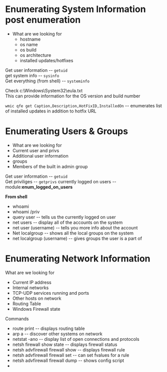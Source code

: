 # Enumerating System Information post enumeration
- What are we looking for
  - hostname
  - os name
  - os build
  - os architecture
  - installed updates/hotfixes

Get user information -- ```getuid```  
get system info -- ```sysinfo```  
Get everything (from shell) -- ```systeminfo```  

Check c:\Windows\System32\eula.txt  
This can provide information for the OS version and build number

```wmic qfe get Caption,Description,HotFixID,InstalledOn``` -- enumerates list of installed updates in addition to hotfix URL

# Enumerating Users & Groups
- What are we looking for
 - Current user and privs
 - Additional user information
 - groups
 - Members of the built in admin group

Get user information -- ```getuid```  
Get priviliges -- ```getprivs```
currently logged on users -- module:**enum_logged_on_users**

**From shell**
- whoami  
- whoami /priv  
- query user -- tells us the currently logged on user  
- net users -- display all of the accounts on the system
- net user (username) -- tells you more info about the account
- Net localgroup -- shows all the local groups on the system
- net localgroup (username) -- gives groups the user is a part of

# Enumerating Network Information
What are we looking for
- Current IP address
- Internal networks
- TCP-UDP services running and ports
- Other hosts on network
- Routing Table
- Windows Firewall state

Commands  
- route print -- displays routing table
- arp a -- discover other systems on network
- netstat -ano -- display list of open connections and protocols
- netsh firewall show state -- displays firewall status
- netsh advfirewall firewall show -- displays firewall rule
- netsh advfirewall firewall set -- can set fvalues for a rule
- netsh advfirewall firewall dump -- shows config script
- 
